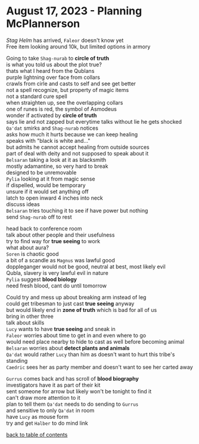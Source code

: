 # August 17, 2023 - Planning McPlannerson

_Stag Helm_ has arrived, `Faleor` doesn't know yet  
Free item looking around 10k, but limited options in armory  

Going to take `Shag-nurab` to **circle of truth**  
is what you told us about the plot true?  
thats what I heard from the Qublans  
purple lightning over face from collars  
crawls from cirle and casts to self and see get better  
not a spell recognize, but property of magic items  
not a standard cure spell  
when straighten up, see the overlapping collars  
one of runes is red, the symbol of Asmodeus  
wonder if activated by **circle of truth**  
says lie and not zapped but everytime talks without lie he gets shocked  
`Qa'dat` smirks and `Shag-nurab` notices  
asks how much it hurts because we can keep healing  
speaks with "black is white and..."  
but admits he cannot accept healing from outside sources  
part of deal with deity and not supposed to speak about it  
`Belsaran` taking a look at it as blacksmith  
mostly adamantine, so very hard to break  
designed to be unremovable  
`Pylia` looking at it from magic sense  
if dispelled, would be temporary  
unsure if it would set anything off  
latch to open inward 4 inches into neck  
discuss ideas  
`Belsaran` tries touching it to see if have power but nothing  
send `Shag-nurab` off to rest  

head back to conference room  
talk about other people and their usefulness  
try to find way for **true seeing** to work  
what about aura?  
`Soren` is chaotic good  
a bit of a scandle as `Magnus` was lawful good  
doppleganger would not be good, neutral at best, most likely evil  
Qubla, slavery is very lawful evil in nature  
`Pylia` suggest **blood biology**  
need fresh blood, cant do until tomorrow  

Could try and mess up about breaking arm instead of leg  
could get tribesman to just cast **true seeing** anyway  
but would likely end in **zone of truth** which is bad for all of us  
bring in other three  
talk about skills  
`Lucy` wants to have **true seeing** and sneak in  
`Faleor` worries about time to get in and even where to go  
would need place nearby to hide to cast as well before becoming animal  
`Belsaran` worries about **detect plants and animals**  
`Qa'dat` would rather `Lucy` than him as doesn't want to hurt this tribe's standing  
`Caedric` sees her as party member and doesn't want to see her carted away  

`Gurrus` comes back and has scroll of **blood biography**  
investigators have it as part of their kit  
sent someone for arrow but likely won't be tonight to find it  
can't draw more attention to it  
plan to tell them `Qa'dat` needs to do sending to `Gurrus`  
and sensitive to only `Qa'dat` in room  
have `Lucy` as mouse form  
try and get `Halber` to do mind link  

[back to table of contents](/sessions/README.md)

